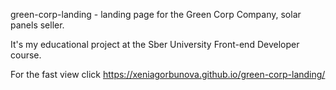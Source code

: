green-corp-landing - landing page for the Green Corp Company, solar panels seller.

It's my educational project at the Sber University Front-end Developer course.

For the fast view click https://xeniagorbunova.github.io/green-corp-landing/


